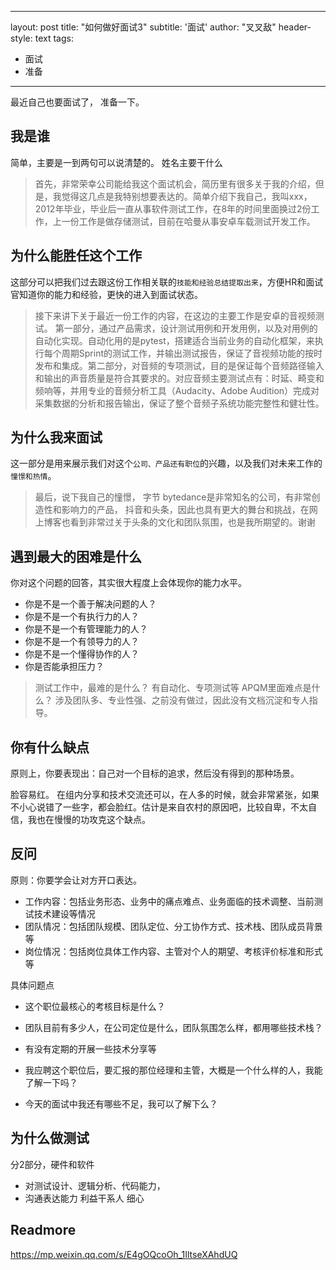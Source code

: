  ---
layout: post
title: "如何做好面试3"
subtitle: '面试'
author: "叉叉敌"
header-style: text
tags:
  - 面试
  - 准备
---
 
最近自己也要面试了， 准备一下。

## 我是谁

简单，主要是一到两句可以说清楚的。 姓名主要干什么
>首先，非常荣幸公司能给我这个面试机会，简历里有很多关于我的介绍，但是，我觉得这几点是我特别想要表达的。简单介绍下我自己，我叫xxx，2012年毕业，毕业后一直从事软件测试工作，在8年的时间里面换过2份工作，上一份工作是做存储测试，目前在哈曼从事安卓车载测试开发工作。

## 为什么能胜任这个工作

这部分可以把我们过去跟这份工作相关联的`技能和经验总结提取出来`，方便HR和面试官知道你的能力和经验，更快的进入到面试状态。
>接下来讲下关于最近一份工作的内容，在这边的主要工作是安卓的音视频测试。
第一部分，通过产品需求，设计测试用例和开发用例，以及对用例的自动化实现。自动化用的是pytest，搭建适合当前业务的自动化框架，来执行每个周期Sprint的测试工作，并输出测试报告，保证了音视频功能的按时发布和集成。第二部分，对音频的专项测试，目的是保证每个音频路径输入和输出的声音质量是符合其要求的。对应音频主要测试点有：时延、畸变和频响等，并用专业的音频分析工具（Audacity、Adobe Audition）完成对采集数据的分析和报告输出，保证了整个音频子系统功能完整性和健壮性。



## 为什么我来面试
这一部分是用来展示我们对这个`公司、产品还有职位`的兴趣，以及我们对未来工作的`憧憬和热情`。

>最后，说下我自己的憧憬， 字节 bytedance是非常知名的公司，有非常创造性和影响力的产品， 抖音和头条，因此也具有更大的舞台和挑战，在网上博客也看到非常过关于头条的文化和团队氛围，也是我所期望的。谢谢

## 遇到最大的困难是什么
你对这个问题的回答，其实很大程度上会体现你的能力水平。
- 你是不是一个善于解决问题的人？
- 你是不是一个有执行力的人？
- 你是不是一个有管理能力的人？
- 你是不是一个有领导力的人？
- 你是不是一个懂得协作的人？
- 你是否能承担压力？

> 测试工作中，最难的是什么？ 有自动化、专项测试等
APQM里面难点是什么？ 涉及团队多、专业性强、之前没有做过，因此没有文档沉淀和专人指导。


## 你有什么缺点
原则上，你要表现出：自己对一个目标的追求，然后没有得到的那种场景。

脸容易红。 在组内分享和技术交流还可以，在人多的时候，就会非常紧张，如果不小心说错了一些字，都会脸红。估计是来自农村的原因吧，比较自卑，不太自信，我也在慢慢的功攻克这个缺点。

## 反问
原则：你要学会让对方开口表达。

- 工作内容：包括业务形态、业务中的痛点难点、业务面临的技术调整、当前测试技术建设等情况
- 团队情况：包括团队规模、团队定位、分工协作方式、技术栈、团队成员背景等
- 岗位情况：包括岗位具体工作内容、主管对个人的期望、考核评价标准和形式等

具体问题点
- 这个职位最核心的考核目标是什么？

- 团队目前有多少人，在公司定位是什么，团队氛围怎么样，都用哪些技术栈？
- 有没有定期的开展一些技术分享等
- 我应聘这个职位后，要汇报的那位经理和主管，大概是一个什么样的人，我能了解一下吗？
- 今天的面试中我还有哪些不足，我可以了解下么？


## 为什么做测试
分2部分，硬件和软件
- 对测试设计、逻辑分析、代码能力，
- 沟通表达能力  利益干系人 细心 


## Readmore
https://mp.weixin.qq.com/s/E4gOQcoOh_1IltseXAhdUQ